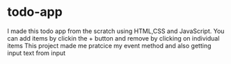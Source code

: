 # todo-app
I made this todo app from the scratch using HTML,CSS and JavaScript. You can add items by clickin the + button and remove by clicking on individual items This project made me pratcice my event method and also getting input text from input
